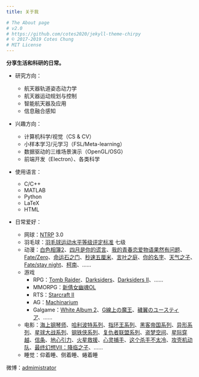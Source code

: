 ```yaml
---
title: 关于我

# The About page
# v2.0
# https://github.com/cotes2020/jekyll-theme-chirpy
# © 2017-2019 Cotes Chung
# MIT License
---
```


**分享生活和科研的日常。**

- 研究方向：
  - 航天器轨道姿态动力学
  - 航天器运动规划与控制
  - 智能航天器及应用
  - 信息融合感知

- 兴趣方向：
  - 计算机科学/视觉（CS & CV）
  - 小样本学习/元学习（FSL/Meta-learning）
  - 数据驱动的三维场景演示（OpenGL/OSG）
  - 前端开发（Electron）、各类科学

- 使用语言：
  - C/C++
  - MATLAB
  - Python
  - LaTeX
  - HTML

- 日常爱好：
  - 网球：[NTRP](https://baike.baidu.com/item/NTRP) 3.0
  - 羽毛球：[羽毛球运动水平等级评定标准](https://baike.baidu.com/item/%E7%BE%BD%E6%AF%9B%E7%90%83%E8%BF%90%E5%8A%A8%E6%B0%B4%E5%B9%B3%E7%AD%89%E7%BA%A7%E8%AF%84%E5%AE%9A%E6%A0%87%E5%87%86) 七级
  - 动漫：[白色相簿2](https://www.bilibili.com/bangumi/media/md3516)、[四月是你的谎言](https://www.bilibili.com/bangumi/media/md1699)、[我的青春恋爱物语果然有问题](https://www.bilibili.com/bangumi/media/md1539)、[Fate/Zero](https://www.bilibili.com/bangumi/media/md1650)、[命运石之门](https://movie.douban.com/subject/4925398/)、[秒速五厘米](https://www.bilibili.com/bangumi/media/md2688)、[言叶之庭](https://www.bilibili.com/bangumi/media/md2546)、[你的名字](https://www.bilibili.com/bangumi/media/md12044)、[天气之子](https://www.bilibili.com/bangumi/media/md28228734)、[Fate/stay night](https://www.bilibili.com/bangumi/media/md1586)、[柯南](#1)、......
  - 游戏
    - RPG：[Tomb Raider](https://store.steampowered.com/sale/tomb-raider/)、[Darksiders](https://store.steampowered.com/app/50620/Darksiders/)、[Darksiders II](https://store.steampowered.com/app/388410/Darksiders_II_Deathinitive_Edition/)、......
    - MMORPG：[新倩女幽魂OL](http://xqn.163.com/)
    - RTS：[Starcraft II](https://sc2.blizzard.cn/)
    - AG：[Machinarium](https://store.steampowered.com/app/40700/Machinarium/)
    - Galgame：[White Album 2](https://baike.baidu.com/item/%E7%99%BD%E8%89%B2%E7%9B%B8%E7%B0%BF2)、[G線上の魔王](https://baike.baidu.com/item/G%E7%BA%BF%E4%B8%8A%E7%9A%84%E9%AD%94%E7%8E%8B)、[穢翼のユースティア](https://baike.baidu.com/item/%E7%A7%BD%E7%BF%BC%E7%9A%84%E5%B0%A4%E6%96%AF%E8%92%82%E5%A8%85)、......
  - 电影：[海上钢琴师](https://movie.douban.com/subject/1292001/)、[哈利波特系列](https://search.douban.com/movie/subject_search?search_text=%E5%93%88%E5%88%A9%E6%B3%A2%E7%89%B9&)、[指环王系列](https://search.douban.com/movie/subject_search?search_text=%E6%8C%87%E7%8E%AF%E7%8E%8B)、[黑客帝国系列](https://search.douban.com/movie/subject_search?search_text=%E9%BB%91%E5%AE%A2%E5%B8%9D%E5%9B%BD)、[异形系列](https://search.douban.com/movie/subject_search?search_text=%E5%BC%82%E5%BD%A2&)、[星球大战系列](https://search.douban.com/movie/subject_search?search_text=%E6%98%9F%E7%90%83%E5%A4%A7%E6%88%98)、[钢铁侠系列](https://search.douban.com/movie/subject_search?search_text=%E9%92%A2%E9%93%81%E4%BE%A0)、[复仇者联盟系列](https://search.douban.com/movie/subject_search?search_text=%E5%A4%8D%E4%BB%87%E8%80%85%E8%81%94%E7%9B%9F)、[盗梦空间](https://movie.douban.com/subject/3541415/)、[星际穿越](https://movie.douban.com/subject/1889243/)、[信条](https://movie.douban.com/subject/30444960/)、[地心引力](https://movie.douban.com/subject/3793783/)、[火星救援](https://movie.douban.com/subject/25864085/)、[心灵捕手](https://movie.douban.com/subject/1292656/)、[这个杀手不太冷](https://movie.douban.com/subject/1295644/)、[攻壳机动队](https://www.bilibili.com/bangumi/media/md28229763)、[最终幻想VII：降临之子](https://www.bilibili.com/bangumi/media/md4720)、......
  - 睡觉：仰着睡、侧着睡、蜷着睡

微博：[admimistrator](https://weibo.com/admin1OO86)